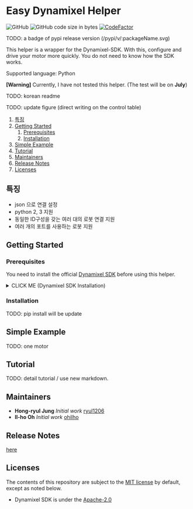 # Easy Dynamixel Helper

![GitHub](https://img.shields.io/github/license/ryul1206/easy-dynamixel-helper.svg)
![GitHub code size in bytes](https://img.shields.io/github/languages/code-size/ryul1206/easy-dynamixel-helper.svg)
[![CodeFactor](https://www.codefactor.io/repository/github/ryul1206/easy-dynamixel-helper/badge/master)](https://www.codefactor.io/repository/github/ryul1206/easy-dynamixel-helper/overview/master)

TODO: a badge of pypi release version (/pypi/v/:packageName.svg)

This helper is a wrapper for the Dynamixel-SDK. With this, configure and drive your motor more quickly. You do not need to know how the SDK works.

Supported language: Python

**[Warning]** Currently, I have not tested this helper. (The test will be on **July**)

TODO: korean readme

TODO: update figure (direct writing on the control table)

<!-- Your code ===> DXL Helper ===> Your motor(control table) -->

1. [특징](#특징)
2. [Getting Started](#Getting-Started)
    1. [Prerequisites](#Prerequisites)
    2. [Installation](#Installation)
3. [Simple Example](#Simple-Example)
4. [Tutorial](#Tutorial)
5. [Maintainers](#Maintainers)
6. [Release Notes](#Release-Notes)
7. [Licenses](#Licenses)

<!-- https://gist.github.com/PurpleBooth/109311bb0361f32d87a2 -->

## 특징

- json 으로 연결 설정
- python 2, 3 지원
- 동일한 ID구성을 갖는 여러 대의 로봇 연결 지원
- 여러 개의 포트를 사용하는 로봇 지원

## Getting Started

### Prerequisites

You need to install the official [Dynamixel SDK](https://github.com/ROBOTIS-GIT/DynamixelSDK) before using this helper.

<details><summary>CLICK ME (Dynamixel SDK Installation)</summary>
<p>

1. Clone the official SDK repository into your custom folder, for example, I created `~/lib`.

    ```bash
    git clone https://github.com/ROBOTIS-GIT/DynamixelSDK.git
    ```

2. Go into the folder `/DynamixelSDK/python` of your cloned SDK.

    ```bash
    cd ${your_download_path}/DynamixelSDK/python
    ```

3. Run `setup.py` as administrator to install the library.

    ```bash
    sudo python setup.py install
    ```

</p>
</details>

### Installation

TODO: pip install will be update

## Simple Example

TODO: one motor

## Tutorial

TODO: detail tutorial / use new markdown.

## Maintainers

- **Hong-ryul Jung** _Initial work_ [ryul1206](https://github.com/ryul1206)
- **Il-ho Oh** _Initial work_ [ohilho](https://github.com/ohilho)

## Release Notes

[here](/CHANGELOG)

## Licenses

The contents of this repository are subject to the [MIT license](/LICENSE) by default, except as noted below.

- Dynamixel SDK is under the [Apache-2.0](https://github.com/ROBOTIS-GIT/DynamixelSDK/blob/master/LICENSE)

